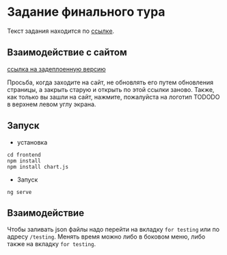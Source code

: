# Задание финального тура
Текст задания находится по [ссылке](https://www.notion.so/centraluniversity/Frontend-71498a423396498ea874cd9cd7c48bd0).

## Взаимодействие с сайтом

[ссылка на задеплоенную версию](https://central-university-it-prod.github.io/frontend-Boris-sudo/frontend/dist/frontend/index.html)

Просьба, когда заходите на сайт, не обновлять его путем обновления страницы, а закрыть старую и открыть по этой ссылки заново.
Также, как только вы зашли на сайт, нажмите, пожалуйста на логотип TODODO в верхнем левом углу экрана.

## Запуск
- установка
```
cd frontend
npm install
npm install chart.js
```

- Запуск
```
ng serve
```

## Взаимодействие

Чтобы заливать json файлы надо перейти на вкладку `for testing` или по адресу `/testing`.
Менять время можно либо в боковом меню, либо также на вкладку `for testing`.


